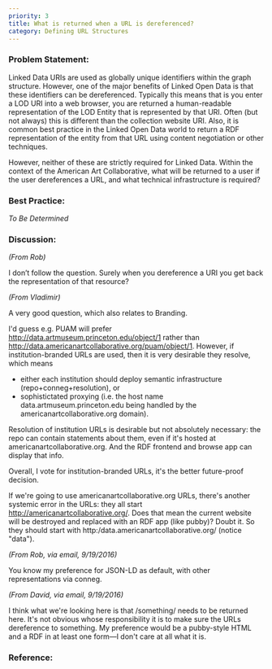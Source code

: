 ```yaml
---
priority: 3
title: What is returned when a URL is dereferenced?
category: Defining URL Structures
---
```

### Problem Statement:

Linked Data URIs are used as globally unique identifiers within the graph structure.  However, one of the major benefits of Linked Open Data is that these identifiers can be dereferenced.  Typically this means that is you enter a LOD URI into a web browser, you are returned a human-readable representation of the LOD Entity that is represented by that URI.  Often (but not always) this is different than the collection website URI.  Also, it is common best practice in the Linked Open Data world to return a RDF representation of the entity from that URL using content negotiation or other techniques.

However, neither of these are strictly required for Linked Data. Within the context of the American Art Collaborative, what will be returned to a user if the user dereferences a URL, and what technical infrastructure is required?

### Best Practice:

*To Be Determined*

### Discussion:


*(From Rob)*

I don’t follow the question.  Surely when you dereference a URI you get back the representation of that resource?


*(From Vladimir)*

A very good question, which also relates to Branding.

I'd guess e.g. PUAM will prefer <http://data.artmuseum.princeton.edu/object/1> rather than <http://data.americanartcollaborative.org/puam/object/1>. However, if institution-branded URLs are used, then it is very desirable they resolve, which means

- either each institution should deploy semantic infrastructure
(repo+conneg+resolution), or
- sophistictated proxying (i.e. the host name data.artmuseum.princeton.edu
being handled by the americanartcollaborative.org domain).

Resolution of institution URLs is desirable but not absolutely necessary: the repo can contain statements about them, even if it's hosted at americanartcollaborative.org. And the RDF frontend and browse app can display that info.

Overall, I vote for institution-branded URLs, it's the better future-proof decision.

If we're going to use americanartcollaborative.org URLs, there's another systemic error in the URLs: they all start http://americanartcollaborative.org/.  Does that mean the current website will be destroyed and replaced with an RDF app (like pubby)? Doubt it.  So they should start with http:/data.americanartcollaborative.org/ (notice "data").

*(From Rob, via email, 9/19/2016)*

You know my preference for JSON-LD as default, with other representations via conneg.

*(From David, via email, 9/19/2016)*

I think what we're looking here is that /something/ needs to be returned here.  It's not obvious whose responsibility it is to make sure the URLs dereference to something.   My preference would be a pubby-style HTML and a RDF in at least one form—I don't care at all what it is.

### Reference:

